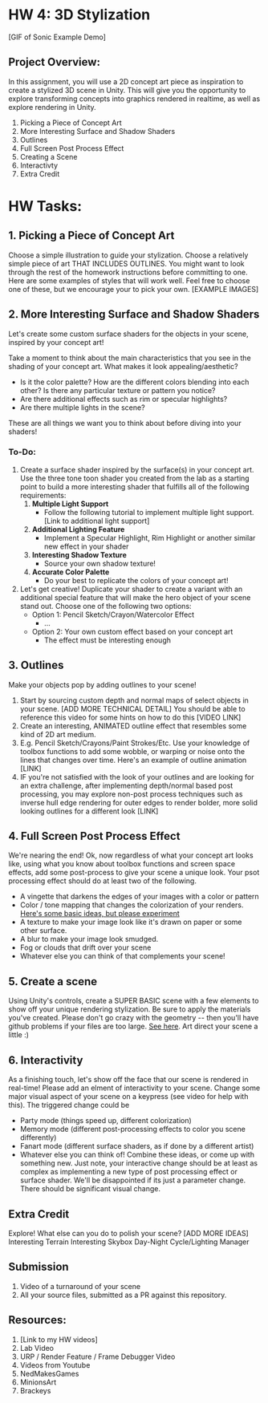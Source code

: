 # HW 4: 3D Stylization

[GIF of Sonic Example Demo]

## Project Overview:
In this assignment, you will use a 2D concept art piece as inspiration to create a stylized 3D scene in Unity. This will give you the opportunity to explore transforming concepts into graphics rendered in realtime, as well as explore rendering in Unity.

1. Picking a Piece of Concept Art
2. More Interesting Surface and Shadow Shaders
3. Outlines
4. Full Screen Post Process Effect
5. Creating a Scene
6. Interactivty
7. Extra Credit

# HW Tasks:

## 1. Picking a Piece of Concept Art
Choose a simple illustration to guide your stylization. Choose a relatively simple piece of art THAT INCLUDES OUTLINES. You might want to look through the rest of the homework instructions before committing to one. Here are some examples of styles that will work well. Feel free to choose one of these, but we encourage your to pick your own.
[EXAMPLE IMAGES]


## 2. More Interesting Surface and Shadow Shaders

Let's create some custom surface shaders for the objects in your scene, inspired by your concept art! 

Take a moment to think about the main characteristics that you see in the shading of your concept art. What makes it look appealing/aesthetic?
  * Is it the color palette? How are the different colors blending into each other? Is there any particular texture or pattern you notice?
  * Are there additional effects such as rim or specular highlights?
  * Are there multiple lights in the scene?

These are all things we want you to think about before diving into your shaders!

### To-Do:
1. Create a surface shader inspired by the surface(s) in your concept art. Use the three tone toon shader you created from the lab as a starting point to build a more interesting shader that fulfills all of the following requirements:
    1. **Multiple Light Support**
        - Follow the following tutorial to implement multiple light support. [Link to additional light support]
    2. **Additional Lighting Feature**
        - Implement a Specular Highlight, Rim Highlight or another similar new effect in your shader
    3. **Interesting Shadow Texture**
        - Source your own shadow texture!
    4. **Accurate Color Palette**
        - Do your best to replicate the colors of your concept art!
 2. Let's get creative! Duplicate your shader to create a variant with an additional special feature that will make the hero object of your scene stand out. Choose one of the following two options:
     - Option 1: Pencil Sketch/Crayon/Watercolor Effect
        - ...
     - Option 2: Your own custom effect based on your concept art
        - The effect must be interesting enough

## 3. Outlines
Make your objects pop by adding outlines to your scene!
1. Start by sourcing custom depth and normal maps of select objects in your scene. [ADD MORE TECHNICAL DETAIL] You should be able to reference this video for some hints on how to do this [VIDEO LINK]
2. Create an interesting, ANIMATED outline effect that resembles some kind of 2D art medium.
  1. E.g. Pencil Sketch/Crayons/Paint Strokes/Etc. Use your knowledge of toolbox functions to add some wobble, or warping or noise onto the lines that changes over time. Here's an example of outline animation [LINK]
  2. IF you're not satisfied with the look of your outlines and are looking for an extra challenge, after implementing depth/normal based post processing, you may explore non-post process techniques such as inverse hull edge rendering for outer edges to render bolder, more solid looking outlines for a different look [LINK]

## 4. Full Screen Post Process Effect
We're nearing the end! Ok, now regardless of what your concept art looks like, using what you know about toolbox functions and screen space effects, add some post-process to give your scene a unique look. Your psot processing effect should do at least two of the following.
* A vingette that darkens the edges of your images with a color or pattern
* Color / tone mapping that changes the colorization of your renders. [Here's some basic ideas, but please experiment](https://gmshaders.com/tutorials/basic_colors/) 
* A texture to make your image look like it's drawn on paper or some other surface.
* A blur to make your image look smudged.
* Fog or clouds that drift over your scene
* Whatever else you can think of that complements your scene!

## 5. Create a scene
Using Unity's controls, create a SUPER BASIC scene with a few elements to show off your unique rendering stylization. Be sure to apply the materials you've created. Please don't go crazy with the geometry -- then you'll have github problems if your files are too large. [See here](https://docs.github.com/en/repositories/working-with-files/managing-large-files/about-large-files-on-github). Art direct your scene a little :)

## 6. Interactivity
As a finishing touch, let's show off the face that our scene is rendered in real-time! Please add an elment of interactivity to your scene. Change some major visual aspect of your scene on a keypress (see video for help with this). The triggered change could be
* Party mode (things speed up, different colorization)
* Memory mode (different post-processing effects to color you scene differently)
* Fanart mode (different surface shaders, as if done by a different artist)
* Whatever else you can think of! Combine these ideas, or come up with something new. Just note, your interactive change should be at least as complex as implementing a new type of post processing effect or surface shader. We'll be disappointed if its just a parameter change. There should be significant visual change.

## Extra Credit
Explore! What else can you do to polish your scene?
[ADD MORE IDEAS]
Interesting Terrain
Interesting Skybox
Day-Night Cycle/Lighting Manager

## Submission
1. Video of a turnaround of your scene
2. All your source files, submitted as a PR against this repository.

## Resources:
1. [Link to my HW videos]
2. Lab Video
3. URP / Render Feature / Frame Debugger Video
4. Videos from Youtube
  1. NedMakesGames
  2. MinionsArt
  3. Brackeys
